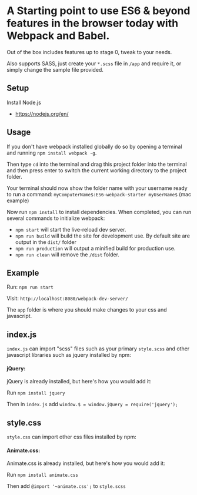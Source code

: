 # A Starting point to use ES6 & beyond features in the browser today with Webpack and Babel.

Out of the box includes features up to stage 0, tweak to your needs.

Also supports SASS, just create your `*.scss` file in `/app` and require it, or simply change the sample file provided.


## Setup

Install Node.js
- https://nodejs.org/en/


## Usage

If you don't have webpack installed globally do so by opening a terminal and running `npm install webpack -g`. 

Then type `cd` into the terminal and drag this project folder into the terminal and then press enter to switch the current working directory to the project folder.

Your terminal should now show the folder name with your username ready to run a command:
`myComputerName$:ES6-webpack-starter myUserName$`  (mac example)


Now run `npm install` to install dependencies. When completed, you can run several commands to initialize webpack:

- `npm start` will start the live-reload dev server.
- `npm run build` will build the site for development use. By default site are output in the `dist/` folder
- `npm run production` will output a minified build for production use.
- `npm run clean` will remove the `/dist` folder.

## Example

Run: `npm run start`

Visit: `http://localhost:8080/webpack-dev-server/`

The `app` folder is where you should make changes to your css and javascript.

## index.js

`index.js` can import "scss" files such as your primary `style.scss` and other javascript libraries such as jquery installed by npm: 

#### jQuery: 

jQuery is already installed, but here's how you would add it:

Run `npm install jquery`

Then in `index.js` add `window.$ = window.jQuery = require('jquery');`

## style.css

`style.css` can import other css files installed by npm: 

#### Animate.css:

Animate.css is already installed, but here's how you would add it:

Run `npm install animate.css`

Then add `@import '~animate.css';` to `style.scss`